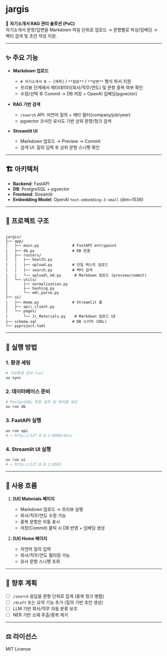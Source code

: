 # jargis

📄 **자기소개서 RAG 관리 솔루션 (PoC)**  
자기소개서 문항/답변을 Markdown 파일 단위로 업로드 → 문항별로 파싱/임베딩 → 벡터 검색 및 초안 작성 지원.

---

## ✨ 주요 기능

- **Markdown 업로드**
  - `# 자기소개서 N – [제목]` / `**질문**` / `**답변**` 형식 파서 지원
  - 프리뷰 단계에서 메타데이터(회사/직무/연도) 및 문항 중복 여부 확인
  - 수정/선택 후 Commit → DB 저장 + OpenAI 임베딩(pgvector)

- **RAG 기반 검색**
  - `/search` API: 자연어 질의 + 메타 필터(company/job/year)
  - pgvector 코사인 유사도 기반 상위 문항/청크 검색

- **Streamlit UI**
  - Markdown 업로드 → Preview → Commit
  - 검색 UI: 질의 입력 후 상위 문항 스니펫 확인

---

## 🏗️ 아키텍처

- **Backend**: FastAPI
- **DB**: PostgreSQL + pgvector
- **Frontend**: Streamlit
- **Embedding Model**: OpenAI `text-embedding-3-small` (dim=1536)

---

## 📂 프로젝트 구조

```

jargis/
├── app/
│   ├── main.py               # FastAPI entrypoint
│   ├── db.py                 # DB 연결
│   ├── routers/
│   │   ├── health.py
│   │   ├── upload.py         # 단일 텍스트 업로드
│   │   ├── search.py         # 벡터 검색
│   │   └── upload\_md.py      # Markdown 업로드 (preview/commit)
│   └── utils/
│       ├── normalization.py
│       ├── hashing.py
│       └── md\_parse.py
├── ui/
│   ├── Home.py               # Streamlit 홈
│   ├── api\_client.py
│   └── pages/
│       └── 1\_Materials.py    # Markdown 업로드 UI
├── schema.sql                # DB 스키마 (DDL)
└── pyproject.toml

````

---

## 🚀 실행 방법

### 1. 환경 세팅
```bash
# 가상환경 준비 (uv)
uv sync
````

### 2. 데이터베이스 준비

```bash
# PostgreSQL 확장 설치 및 테이블 생성
uv run db
```

### 3. FastAPI 실행

```bash
uv run api
# → http://127.0.0.1:8000/docs
```

### 4. Streamlit UI 실행

```bash
uv run ui
# → http://127.0.0.1:8501
```

---

## 🧪 사용 흐름

1. **\[UI] Materials 페이지**

   * Markdown 업로드 → 프리뷰 실행
   * 회사/직무/연도 수정 가능
   * 중복 문항은 자동 표시
   * 저장(Commit) 클릭 시 DB 반영 + 임베딩 생성

2. **\[UI] Home 페이지**

   * 자연어 질의 입력
   * 회사/직무/연도 필터링 가능
   * 유사 문항 스니펫 조회

---

## 📌 향후 계획

* [ ] `/search` 응답을 문항 단위로 집계 (중복 청크 병합)
* [ ] `/draft` 또는 요약 기능 추가 (질의 기반 초안 생성)
* [ ] LLM 기반 회사/직무 자동 분류 보조
* [ ] NER 기반 소재 추출/중복 제거

---

## ⚖️ 라이선스

MIT License
